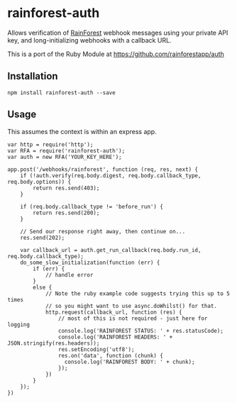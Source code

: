 # rainforest-auth
Allows verification of [RainForest](https://www.rainforestqa.com/) webhook
messages using your private API key, and long-initializing webhooks with
a callback URL.

This is a port of the Ruby Module at https://github.com/rainforestapp/auth

## Installation

```
npm install rainforest-auth --save
```

## Usage

This assumes the context is within an express app.

```
var http = require('http');
var RFA = require('rainforest-auth');
var auth = new RFA('YOUR_KEY_HERE');

app.post('/webhooks/rainforest', function (req, res, next) {
    if (!auth.verify(req.body.digest, req.body.callback_type, req.body.options)) {
        return res.send(403);
    }
    
    if (req.body.callback_type != 'before_run') {
        return res.send(200);
    }

    // Send our response right away, then continue on...
    res.send(202);

    var callback_url = auth.get_run_callback(req.body.run_id, req.body.callback_type);
    do_some_slow_initialization(function (err) {
        if (err) {
            // handle error
        }
        else {
            // Note the ruby example code suggests trying this up to 5 times
            // so you might want to use async.doWhilst() for that.
            http.request(callback_url, function (res) {
                // most of this is not required - just here for logging
                console.log('RAINFOREST STATUS: ' + res.statusCode);
                console.log('RAINFOREST HEADERS: ' + JSON.stringify(res.headers));
                res.setEncoding('utf8');
                res.on('data', function (chunk) {
                  console.log('RAINFOREST BODY: ' + chunk);
                });
            })
        }
    });    
})
```
